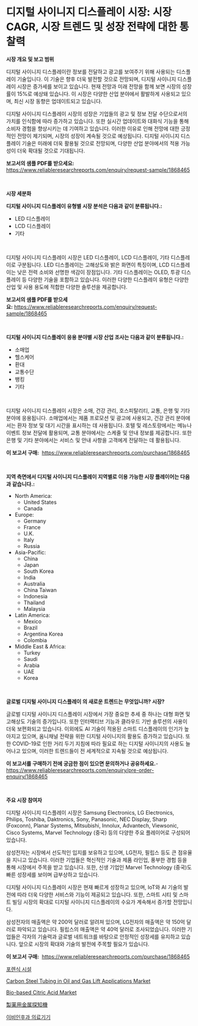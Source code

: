 <p><h1>디지털 사이니지 디스플레이 시장: 시장 CAGR, 시장 트렌드 및 성장 전략에 대한 통찰력</h1></p><p><strong>시장 개요 및 보고 범위</strong></p>
<p><p>디지털 사이니지 디스플레이란 정보를 전달하고 광고를 보여주기 위해 사용되는 디스플레이 기술입니다. 이 기술은 향후 더욱 발전할 것으로 전망되며, 디지털 사이니지 디스플레이 시장은 증가세를 보이고 있습니다. 현재 전망과 미래 전망을 함께 보면 시장의 성장률이 15%로 예상돼 있습니다. 이 시장은 다양한 산업 분야에서 활발하게 사용되고 있으며, 최신 시장 동향은 업데이트되고 있습니다.</p><p>디지털 사이니지 디스플레이 시장의 성장은 기업들의 광고 및 정보 전달 수단으로서의 가치를 인식함에 따라 증가하고 있습니다. 또한 실시간 업데이트와 대화식 기능을 통해 소비자 경험을 향상시키는 데 기여하고 있습니다. 이러한 이유로 인해 전망에 대한 긍정적인 전망이 제기되며, 시장의 성장이 계속될 것으로 예상됩니다. 디지털 사이니지 디스플레이 기술은 미래에 더욱 활용될 것으로 전망되며, 다양한 산업 분야에서의 적용 가능성이 더욱 확대될 것으로 기대됩니다.</p></p>
<p><strong>보고서의 샘플 PDF를 받으세요:</strong> <a href="https://www.reliableresearchreports.com/enquiry/request-sample/1868465">https://www.reliableresearchreports.com/enquiry/request-sample/1868465</a></p>
<p>&nbsp;</p>
<p><strong>시장 세분화</strong></p>
<p><strong>디지털 사이니지 디스플레이 유형별 시장 분석은 다음과 같이 분류됩니다.:</strong></p>
<p><ul><li>LED 디스플레이</li><li>LCD 디스플레이</li><li>기타</li></ul></p>
<p>&nbsp;</p>
<p><p>디지털 사이니지 디스플레이 시장은 LED 디스플레이, LCD 디스플레이, 기타 디스플레이로 구분됩니다. LED 디스플레이는 고해상도와 밝은 화면이 특징이며, LCD 디스플레이는 낮은 전력 소비와 선명한 색감이 장점입니다. 기타 디스플레이는 OLED, 투광 디스플레이 등 다양한 기술을 포함하고 있습니다. 이러한 다양한 디스플레이 유형은 다양한 산업 및 사용 용도에 적합한 다양한 솔루션을 제공합니다.</p></p>
<p><strong>보고서의 샘플 PDF를 받으세요:</strong>&nbsp;<a href="https://www.reliableresearchreports.com/enquiry/request-sample/1868465">https://www.reliableresearchreports.com/enquiry/request-sample/1868465</a></p>
<p>&nbsp;</p>
<p><strong> 디지털 사이니지 디스플레이 응용 분야별 시장 산업 조사는 다음과 같이 분류됩니다.:</strong></p>
<p><ul><li>소매업</li><li>헬스케어</li><li>환대</li><li>교통수단</li><li>뱅킹</li><li>기타</li></ul></p>
<p>&nbsp;</p>
<p><p>디지털 사이니지 디스플레이 시장은 소매, 건강 관리, 호스피탈리티, 교통, 은행 및 기타 분야에 응용됩니다. 소매업에서는 제품 프로모션 및 광고에 사용되고, 건강 관리 분야에서는 환자 정보 및 대기 시간을 표시하는 데 사용됩니다. 호텔 및 레스토랑에서는 메뉴나 이벤트 정보 전달에 활용되며, 교통 분야에서는 스케줄 및 안내 정보를 제공합니다. 또한 은행 및 기타 분야에서는 서비스 및 안내 사항을 고객에게 전달하는 데 활용됩니다.</p></p>
<p><strong>이 보고서 구매:</strong>&nbsp; <a href="https://www.reliableresearchreports.com/purchase/1868465">https://www.reliableresearchreports.com/purchase/1868465</a></p>
<p>&nbsp;</p>
<p><strong>지역 측면에서 디지털 사이니지 디스플레이 지역별로 이용 가능한 시장 플레이어는 다음과 같습니다.:</strong></p>
<p><ul>
    <li>
        North America:
        <ul>
            <li>United States</li>
            <li>Canada</li>
        </ul>
    </li>
    <li>
        Europe:
        <ul>
            <li>Germany</li>
            <li>France</li>
            <li>U.K.</li>
            <li>Italy</li>
            <li>Russia</li>
        </ul>
    </li>
    <li>
        Asia-Pacific:
        <ul>
            <li>China</li>
            <li>Japan</li>
            <li>South Korea</li>
            <li>India</li>
            <li>Australia</li>
            <li>China Taiwan</li>
            <li>Indonesia</li>
            <li>Thailand</li>
            <li>Malaysia</li>
        </ul>
    </li>
    <li>
        Latin America:
        <ul>
            <li>Mexico</li>
            <li>Brazil</li>
            <li>Argentina Korea</li>
            <li>Colombia</li>
        </ul>
    </li>
    <li>
        Middle East & Africa:
        <ul>
            <li>Turkey</li>
            <li>Saudi</li>
            <li>Arabia</li>
            <li>UAE</li>
            <li>Korea</li>
        </ul>
    </li>
    </ul></p>
<p>&nbsp;</p>
<p><strong>글로벌 디지털 사이니지 디스플레이 의 새로운 트렌드는 무엇입니까? 시장?</strong></p>
<p><p>글로벌 디지털 사이니지 디스플레이 시장에서 가장 중요한 추세 중 하나는 대형 화면 및 고해상도 기술의 증가입니다. 또한 인터랙티브 기능과 클라우드 기반 솔루션의 사용이 더욱 보편화되고 있습니다. 이외에도 AI 기술이 적용된 스마트 디스플레이의 인기가 높아지고 있으며, 옴니채널 전략을 위한 디지털 사이니지의 활용도 증가하고 있습니다. 또한 COVID-19로 인한 거리 두기 지침에 따라 필요로 하는 디지털 사이니지의 사용도 늘어나고 있으며, 이러한 트렌드들이 전 세계적으로 지속될 것으로 예상됩니다.</p></p>
<p><strong>이 보고서를 구매하기 전에 궁금한 점이 있으면 문의하거나 공유하세요.</strong>- <a href="https://www.reliableresearchreports.com/enquiry/pre-order-enquiry/1868465">https://www.reliableresearchreports.com/enquiry/pre-order-enquiry/1868465</a></p>
<p>&nbsp;</p>
<p><strong>주요 시장 참여자</strong></p>
<p><p>디지털 사이니지 디스플레이 시장은 Samsung Electronics, LG Electronics, Philips, Toshiba, Daktronics, Sony, Panasonic, NEC Display, Sharp (Foxconn), Planar Systems, Mitsubishi, Innolux, Advantech, Viewsonic, Cisco Systems, Marvel Technology (중국) 등의 다양한 주요 플레이어로 구성되어 있습니다. </p><p>삼성전자는 시장에서 선도적인 입지를 보유하고 있으며, LG전자, 필립스 등도 큰 점유율을 지니고 있습니다. 이러한 기업들은 혁신적인 기술과 제품 라인업, 풍부한 경험 등을 통해 시장에서 주목을 받고 있습니다. 또한, 신생 기업인 Marvel Technology (중국)도 빠른 성장세를 보이며 급부상하고 있습니다.</p><p>디지털 사이니지 디스플레이 시장은 현재 빠르게 성장하고 있으며, IoT와 AI 기술의 발전에 따라 더욱 다양한 서비스와 기능이 제공되고 있습니다. 또한, 스마트 시티 및 스마트 빌딩 시장의 확대로 디지털 사이니지 디스플레이의 수요가 계속해서 증가할 전망입니다. </p><p>삼성전자의 매출액은 약 200억 달러로 알려져 있으며, LG전자의 매출액은 약 150억 달러로 파악되고 있습니다. 필립스의 매출액은 약 40억 달러로 조사되었습니다. 이러한 기업들은 각자의 기술력과 글로벌 네트워크를 바탕으로 안정적인 성장세를 유지하고 있습니다. 앞으로 시장의 확대와 기술의 발전에 주목할 필요가 있습니다.</p></p>
<p><strong>이 보고서 구매:</strong>&nbsp;&nbsp;<a href="https://www.reliableresearchreports.com/purchase/1868465">https://www.reliableresearchreports.com/purchase/1868465</a></p>
<p><p><a href="https://github.com/fredrickeglers/Market-Research-Report-List-1/blob/main/81701871847.md">포렌식 시설</a></p><p><a href="https://summer-dogwood-3e9.notion.site/Carbon-Steel-Tubing-in-Oil-and-Gas-Lift-Applications-Market-Size-Market-Share-and-Global-Market-Ana-51b07ebbc3fd4050b94f7aace61940d8">Carbon Steel Tubing in Oil and Gas Lift Applications Market</a></p><p><a href="https://issuu.com/reportprime-2/docs/bio-based-citric-acid-market-size-2030.pptx">Bio-based Citric Acid Market</a></p><p><a href="https://github.com/efcvopdgkdx128/Market-Research-Report-List-1/blob/main/20951872184.md">製薬用金属探知機</a></p><p><a href="https://medium.com/@joespinka88967/%EC%9D%98%EB%A3%8C%EA%B8%B0%EA%B8%B0-%EC%8B%9C%EC%9E%A5-%EA%B7%9C%EB%AA%A8-cagr-%EB%8F%99%ED%96%A5-2024-2030-6cc3babf8ffb">이비인후과 의료기기</a></p></p>
